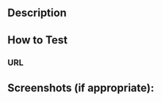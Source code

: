 ## Description

<!--

Give a high level description of what this PR will solve. Did you need to refactor something? What tradeoffs did you take? Are there things in here which you’d particularly like people to pay close attention to?

It could look something like this:

ex. Allowed the Form Component to support nested children, we need to parse all the children and store their attributes which makes the operation expensive. The nesting support hasn't been added to the FieldArray component, I've created separate tickets to handle that - REV-1234 & REV-5678.

-->

## How to Test

<!--

Step by step instructions on how a reviewer can test your code

It could look something like this:

URL

http://localhost:4200/my/brand/new/feature or http://localhost:6666/my/story/link

- Visit the link
- Fill in details in the form
- Click submit
- Confetti should pop up

-->

### URL

## Screenshots (if appropriate):
